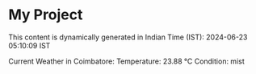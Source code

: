 # My Project

This content is dynamically generated in Indian Time (IST): 2024-06-23 05:10:09 IST


Current Weather in Coimbatore:
Temperature: 23.88 °C
Condition: mist

